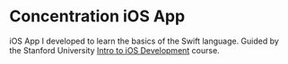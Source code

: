 # Concentration iOS App
iOS App I developed to learn the basics of the Swift language. Guided by the Stanford University [Intro to iOS Development](https://itunes.apple.com/us/course/developing-ios-11-apps-with-swift/id1309275316) course.
